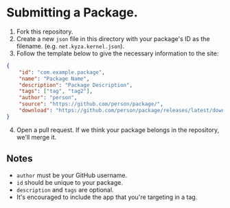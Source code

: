 # Submitting a Package.

1. Fork this repository.
2. Create a new `json` file in this directory with your package's ID as the filename. (e.g. `net.kyza.kernel.json`).
3. Follow the template below to give the necessary information to the site:
```json
{
    "id": "com.example.package",
    "name": "Package Name",
    "description": "Package Description",
    "tags": ["tag", "tag2"],
    "author": "person",
    "source": "https://github.com/person/package/",
    "download": "https://github.com/person/package/releases/latest/download/package.asar"
}
```
4. Open a pull request. If we think your package belongs in the repository, we'll merge it.

## Notes
- `author` must be your GitHub username.
- `id` should be unique to your package.
- `description` and `tags` are optional.
- It's encouraged to include the app that you're targeting in a tag.

